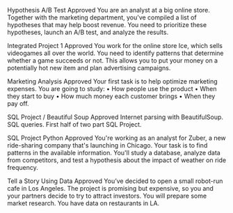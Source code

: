 Hypothesis A/B Test Approved
You are an analyst at a big online store. Together with the marketing department, you've compiled a list of hypotheses that may help boost revenue. You need to prioritize these hypotheses, launch an A/B test, and analyze the results.

Integrated Project 1 Approved
You work for the online store Ice, which sells videogames all over the world. You need to identify patterns that determine whether a game succeeds or not. This allows you to put your money on a potentially hot new item and plan advertising campaigns.

Marketing Analysis Approved
Your first task is to help optimize marketing expenses. You are going to study: • How people use the product • When they start to buy • How much money each customer brings • When they pay off.

SQL Project / Beautiful Soup Approved
Internet parsing with BeautifulSoup. SQL queries. First half of two part SQL Project.

SQL Project Python Approved
You're working as an analyst for Zuber, a new ride-sharing company that's launching in Chicago. Your task is to find patterns in the available information. You'll study a database, analyze data from competitors, and test a hypothesis about the impact of weather on ride frequency.

Tell a Story Using Data Approved
You’ve decided to open a small robot-run cafe in Los Angeles. The project is promising but expensive, so you and your partners decide to try to attract investors. You will prepare some market research. You have  data on restaurants in LA.
